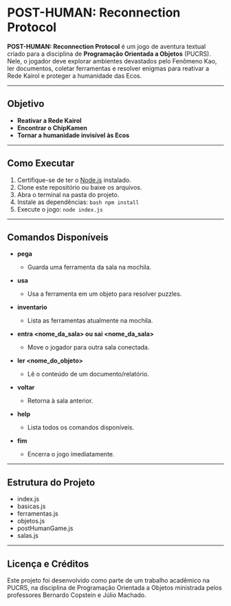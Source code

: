 # POST-HUMAN: Reconnection Protocol

**POST-HUMAN: Reconnection Protocol** é um jogo de aventura textual criado para a disciplina de **Programação Orientada a Objetos** (PUCRS). Nele, o jogador deve explorar ambientes devastados pelo Fenômeno Kao, ler documentos, coletar ferramentas e resolver enigmas para reativar a Rede Kairol e proteger a humanidade das Ecos.

---

## Objetivo

- **Reativar a Rede Kairol**
- **Encontrar o ChipKamen**
- **Tornar a humanidade invisível às Ecos**

---

## Como Executar

1. Certifique-se de ter o [Node.js](https://nodejs.org/) instalado.
2. Clone este repositório ou baixe os arquivos.
3. Abra o terminal na pasta do projeto.
4. Instale as dependências:
   ```bash npm install```
5. Execute o jogo:
   ```node index.js```

---

## Comandos Disponíveis

- **pega <ferramenta>**
  - Guarda uma ferramenta da sala na mochila.

- **usa <ferramenta> <objeto>**
  - Usa a ferramenta em um objeto para resolver puzzles.

- **inventario**
  - Lista as ferramentas atualmente na mochila.

- **entra <nome_da_sala> ou sai <nome_da_sala>**
  - Move o jogador para outra sala conectada.

- **ler <nome_do_objeto>**
  - Lê o conteúdo de um documento/relatório.

- **voltar**
  - Retorna à sala anterior.

- **help**
  - Lista todos os comandos disponíveis.

- **fim**
  - Encerra o jogo imediatamente.

---

## Estrutura do Projeto

- index.js
- basicas.js
- ferramentas.js
- objetos.js
- postHumanGame.js
- salas.js

---

## Licença e Créditos

Este projeto foi desenvolvido como parte de um trabalho acadêmico na PUCRS, na disciplina de Programação Orientada a Objetos ministrada pelos professores Bernardo Copstein e Júlio Machado.
